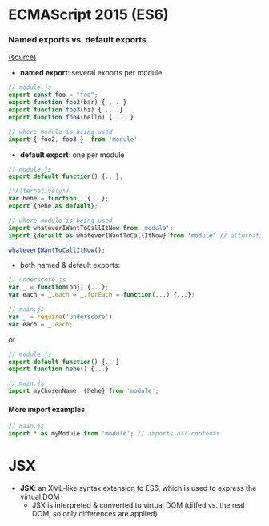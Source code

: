 # ECMAScript 2015 (ES6)

### Named exports vs. default exports
[(source)](http://www.2ality.com/2014/09/es6-modules-final.html)

* __named export__: several exports per module
```js
// module.js
export const foo = "foo";
export function foo2(bar) { ... }
export function foo3(hi) { ... }
export function foo4(hello) { ... }

// where module is being used
import { foo2, foo3 }  from 'module'
```

* __default export__: one per module
```js
// module.js
export default function() {...};

/*Alternatively*/
var hehe = function() {...};
export {hehe as default};

// where module is being used
import whateverIWantToCallItNow from 'module';
import {default as whateverIWantToCallItNow} from 'module' // alternatively

whateverIWantToCallItNow();

```

* both named & default exports:
```js
// underscore.js
var _ = function(obj) {...};
var each = _.each = _.forEach = function(...) {...};

// main.js
var _ = require('underscore');
var each = _.each;
```

or

```js
// module.js
export default function() {...}
export function hehe() {...}

// main.js
import myChosenName, {hehe} from 'module';
```

#### More import examples
```js
// main.js
import * as myModule from 'module'; // imports all contents
```

# JSX

* __JSX__: an XML-like syntax extension to ES6, which is used to express the virtual DOM
    - JSX is interpreted & converted to virtual DOM (diffed vs. the real DOM, so only differences are applied)
